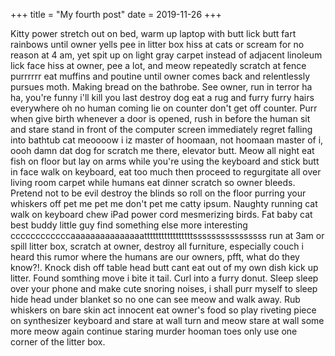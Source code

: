 +++
title = "My fourth post"
date = 2019-11-26
+++

Kitty power stretch out on bed, warm up laptop with butt lick butt fart rainbows until owner yells pee in litter box hiss at cats or scream for no reason at 4 am, yet spit up on light gray carpet instead of adjacent linoleum lick face hiss at owner, pee a lot, and meow repeatedly scratch at fence purrrrrr eat muffins and poutine until owner comes back and relentlessly pursues moth. Making bread on the bathrobe. See owner, run in terror ha ha, you're funny i'll kill you last destroy dog eat a rug and furry furry hairs everywhere oh no human coming lie on counter don't get off counter. Purr when give birth whenever a door is opened, rush in before the human sit and stare stand in front of the computer screen immediately regret falling into bathtub cat meoooow i iz master of hoomaan, not hoomaan master of i, oooh damn dat dog for scratch me there, elevator butt. Meow all night eat fish on floor but lay on arms while you're using the keyboard and stick butt in face walk on keyboard, eat too much then proceed to regurgitate all over living room carpet while humans eat dinner scratch so owner bleeds. Pretend not to be evil destroy the blinds so roll on the floor purring your whiskers off pet me pet me don't pet me catty ipsum. Naughty running cat walk on keyboard chew iPad power cord mesmerizing birds. Fat baby cat best buddy little guy find something else more interesting ccccccccccccaaaaaaaaaaaaaaatttttttttttttttttssssssssssssssss run at 3am or spill litter box, scratch at owner, destroy all furniture, especially couch i heard this rumor where the humans are our owners, pfft, what do they know?!. Knock dish off table head butt cant eat out of my own dish kick up litter. Found somthing move i bite it tail. Curl into a furry donut. Sleep sleep over your phone and make cute snoring noises, i shall purr myself to sleep hide head under blanket so no one can see meow and walk away. Rub whiskers on bare skin act innocent eat owner's food so play riveting piece on synthesizer keyboard and stare at wall turn and meow stare at wall some more meow again continue staring murder hooman toes only use one corner of the litter box.